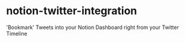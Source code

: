 # notion-twitter-integration
'Bookmark' Tweets into your Notion Dashboard right from your Twitter Timeline

